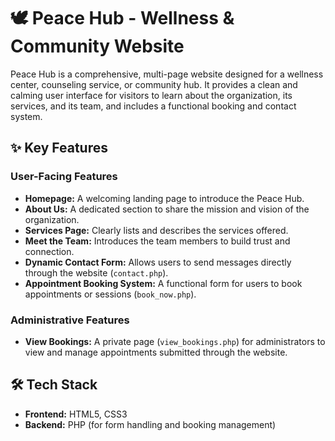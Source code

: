 # 🕊️ Peace Hub - Wellness & Community Website

Peace Hub is a comprehensive, multi-page website designed for a wellness center, counseling service, or community hub. It provides a clean and calming user interface for visitors to learn about the organization, its services, and its team, and includes a functional booking and contact system.

## ✨ Key Features

### User-Facing Features
* **Homepage:** A welcoming landing page to introduce the Peace Hub.
* **About Us:** A dedicated section to share the mission and vision of the organization.
* **Services Page:** Clearly lists and describes the services offered.
* **Meet the Team:** Introduces the team members to build trust and connection.
* **Dynamic Contact Form:** Allows users to send messages directly through the website (`contact.php`).
* **Appointment Booking System:** A functional form for users to book appointments or sessions (`book_now.php`).

### Administrative Features
* **View Bookings:** A private page (`view_bookings.php`) for administrators to view and manage appointments submitted through the website.

## 🛠️ Tech Stack

* **Frontend:** HTML5, CSS3
* **Backend:** PHP (for form handling and booking management)
